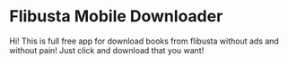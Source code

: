 # Flibusta Mobile Downloader

Hi!
This is full free app for download books from flibusta without ads and without pain! Just click and download that you want!

